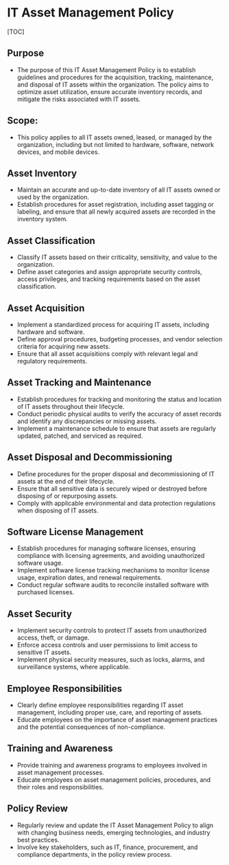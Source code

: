 # IT Asset Management Policy

[TOC]

## Purpose

- The purpose of this IT Asset Management Policy is to establish guidelines and procedures for the acquisition, tracking, maintenance, and disposal of IT assets within the organization. The policy aims to optimize asset utilization, ensure accurate inventory records, and mitigate the risks associated with IT assets.

## Scope:

- This policy applies to all IT assets owned, leased, or managed by the organization, including but not limited to hardware, software, network devices, and mobile devices.

## Asset Inventory

- Maintain an accurate and up-to-date inventory of all IT assets owned or used by the organization.
- Establish procedures for asset registration, including asset tagging or labeling, and ensure that all newly acquired assets are recorded in the inventory system.

## Asset Classification

- Classify IT assets based on their criticality, sensitivity, and value to the organization.
- Define asset categories and assign appropriate security controls, access privileges, and tracking requirements based on the asset classification.

## Asset Acquisition

- Implement a standardized process for acquiring IT assets, including hardware and software.
- Define approval procedures, budgeting processes, and vendor selection criteria for acquiring new assets.
- Ensure that all asset acquisitions comply with relevant legal and regulatory requirements.

## Asset Tracking and Maintenance

- Establish procedures for tracking and monitoring the status and location of IT assets throughout their lifecycle.
- Conduct periodic physical audits to verify the accuracy of asset records and identify any discrepancies or missing assets.
- Implement a maintenance schedule to ensure that assets are regularly updated, patched, and serviced as required.

## Asset Disposal and Decommissioning

- Define procedures for the proper disposal and decommissioning of IT assets at the end of their lifecycle.
- Ensure that all sensitive data is securely wiped or destroyed before disposing of or repurposing assets.
- Comply with applicable environmental and data protection regulations when disposing of IT assets.

## Software License Management

- Establish procedures for managing software licenses, ensuring compliance with licensing agreements, and avoiding unauthorized software usage.
- Implement software license tracking mechanisms to monitor license usage, expiration dates, and renewal requirements.
- Conduct regular software audits to reconcile installed software with purchased licenses.

## Asset Security

- Implement security controls to protect IT assets from unauthorized access, theft, or damage.
- Enforce access controls and user permissions to limit access to sensitive IT assets.
- Implement physical security measures, such as locks, alarms, and surveillance systems, where applicable.

## Employee Responsibilities

- Clearly define employee responsibilities regarding IT asset management, including proper use, care, and reporting of assets.
- Educate employees on the importance of asset management practices and the potential consequences of non-compliance.

## Training and Awareness

- Provide training and awareness programs to employees involved in asset management processes.
- Educate employees on asset management policies, procedures, and their roles and responsibilities.

## Policy Review

- Regularly review and update the IT Asset Management Policy to align with changing business needs, emerging technologies, and industry best practices.
- Involve key stakeholders, such as IT, finance, procurement, and compliance departments, in the policy review process.
